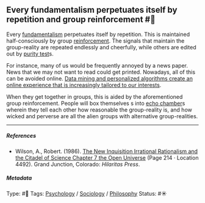 ## Every fundamentalism perpetuates itself by repetition and group reinforcement #🧠

Every [fundamentalism](Fundamentalism.md) perpetuates itself by repetition. This is maintained half-consciously by group [reinforcement](Operant%20conditioning.md). The signals that maintain the group-reality are repeated endlessly and cheerfully, while others are edited out by [purity test](Purity%20test.md)s. 

For instance, many of us would be frequently annoyed by a news paper. News that we may not want to read could get printed. Nowadays, all of this can be avoided online. [Data mining and personalized algorithms create an online experience that is increasingly tailored to our interests](Data%20mining%20and%20personalized%20algorithms%20create%20an%20online%20experience%20that%20is%20increasingly%20tailored%20to%20our%20interests.md).

When they get together in groups, this is aided by the aforementioned group reinforcement. People will box themselves s into [echo chamber](Echo%20chamber.md)s wherein they tell each other how reasonable the group-reality is, and how wicked and perverse are all the alien groups with alternative group-realities.

---

##### References

* Wilson, A., Robert. (1986). [The New Inquisition Irrational Rationalism and the Citadel of Science Chapter 7 the Open Universe](The%20New%20Inquisition%20Irrational%20Rationalism%20and%20the%20Citadel%20of%20Science%20Chapter%207%20the%20Open%20Universe.md) (Page 214 · Location 4492). Grand Junction, Colorado: *Hilaritas Press*.

##### Metadata

Type: #🔴 
Tags: [Psychology](Psychology.md) / [Sociology](Sociology.md) / [Philosophy](Philosophy.md) 
Status: #☀️ 
